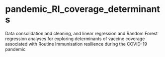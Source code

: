 # pandemic_RI_coverage_determinants
Data consolidation and cleaning, and linear regression and Random Forest regression analyses for exploring determinants of vaccine coverage associated with Routine Immunisation resilience during the COVID-19 pandemic
